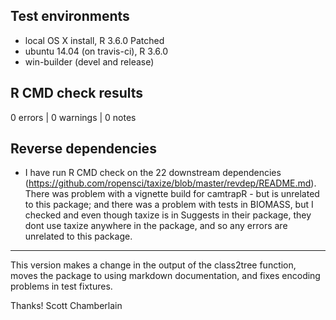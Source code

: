 ## Test environments

* local OS X install, R 3.6.0 Patched
* ubuntu 14.04 (on travis-ci), R 3.6.0
* win-builder (devel and release)

## R CMD check results

0 errors | 0 warnings | 0 notes

## Reverse dependencies

* I have run R CMD check on the 22 downstream dependencies
(<https://github.com/ropensci/taxize/blob/master/revdep/README.md>).
There was problem with a vignette build for camtrapR - but is unrelated to this package; and there was a problem with tests in BIOMASS, but I checked and even though taxize is in Suggests in their package, they dont use taxize anywhere in the package, and so any errors are unrelated to this package.

------

This version makes a change in the output of the class2tree function, moves the package to using markdown documentation, and fixes encoding problems in test fixtures.

Thanks!
Scott Chamberlain
